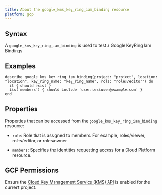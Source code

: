 ```yaml
---
title: About the google_kms_key_ring_iam_binding resource
platform: gcp
---
```


## Syntax
A `google_kms_key_ring_iam_binding` is used to test a Google KeyRing Iam Bindings

## Examples
```
describe google_kms_key_ring_iam_binding(project: "project", location: "location", key_ring_name: "key_ring_name", role: "roles/editor") do
  it { should exist }
  its('members') { should include 'user:testuser@example.com' }
end
```

## Properties
Properties that can be accessed from the `google_kms_key_ring_iam_binding` resource:

  * `role`: Role that is assigned to members. For example, roles/viewer, roles/editor, or roles/owner.

  * `members`: Specifies the identities requesting access for a Cloud Platform resource.


## GCP Permissions

Ensure the [Cloud Key Management Service (KMS) API](https://console.cloud.google.com/apis/library/cloudkms.googleapis.com/) is enabled for the current project.

